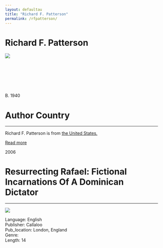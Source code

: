```yaml
---
layout: defaultau
title: "Richard F. Patterson"
permalink: /rfpatterson/
---
```

<!-- partial:index.partial.html -->
<div class="content">
     <h1>Richard F. Patterson</h1>
    <div class="quote">
        <div><img src="https://i1.rgstatic.net/ii/profile.image/327593359364102-1455115751420_Q128/Richard-Patterson-5.jpg" class="logo"></div>
    </div>
    <div class="timeline">
        <div style="padding-bottom:100px;"></div>
        <div class="block">
             <div class="date right"><p class="right"> B. 1940 </p></div>
            <div class="dot"></div>
            <div class="left first">
            <div class="author_country">
                <h1>Author Country</h1><hr>
          <div class="aclocation">  <p>Richard F. Patterson is from <a href="{{ site.baseurl }}/1">the United States.</a></p></div>
              <div class="acreadmore">  <a href="https://en.wikipedia.org/wiki/Orlando_Patterson" target="_blank">Read more</a></div>
            </div>
            </div>
        <div class="block">
            <div class="date left"><p class="left">2006</p></div>
            <div class="dot"></div>
            <div class="right">
                <h1>Resurrecting Rafael: Fictional Incarnations Of A Dominican Dictator</h1><hr>
                <p><img src="https://muse.jhu.edu/article/196142/pdfimage"></p>
                <p>
                Language: English<br/>
                Publisher: Callaloo<br/>
                Pub_location: London, England<br/>
                Genre:
<br/>
                Length: 14<br/>                   </p>
            </div>
        </div>
